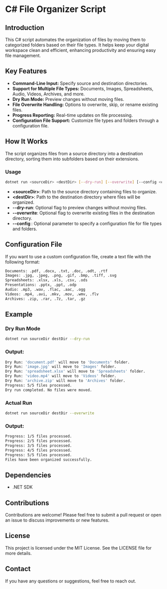# C# File Organizer Script

## Introduction

This C# script automates the organization of files by moving them to categorized folders based on their file types. It helps keep your digital workspace clean and efficient, enhancing productivity and ensuring easy file management.

## Key Features

- **Command-Line Input:** Specify source and destination directories.
- **Support for Multiple File Types:** Documents, Images, Spreadsheets, Audio, Videos, Archives, and more.
- **Dry Run Mode:** Preview changes without moving files.
- **File Overwrite Handling:** Options to overwrite, skip, or rename existing files.
- **Progress Reporting:** Real-time updates on file processing.
- **Configuration File Support:** Customize file types and folders through a configuration file.

## How It Works

The script organizes files from a source directory into a destination directory, sorting them into subfolders based on their extensions.

### Usage

```sh
dotnet run <sourceDir> <destDir> [--dry-run] [--overwrite] [--config <configFile>]
```

- **\<sourceDir>**: Path to the source directory containing files to organize.
- **\<destDir>**: Path to the destination directory where files will be organized.
- **--dry-run**: Optional flag to preview changes without moving files.
- **--overwrite**: Optional flag to overwrite existing files in the destination directory.
- **--config <configFile>**: Optional parameter to specify a configuration file for file types and folders.

## Configuration File
If you want to use a custom configuration file, create a text file with the following format:

```sh
Documents: .pdf, .docx, .txt, .doc, .odt, .rtf
Images: .jpg, .jpeg, .png, .gif, .bmp, .tiff, .svg
Spreadsheets: .xlsx, .xls, .csv, .ods
Presentations: .pptx, .ppt, .odp
Audio: .mp3, .wav, .flac, .aac, .ogg
Videos: .mp4, .avi, .mkv, .mov, .wmv, .flv
Archives: .zip, .rar, .7z, .tar, .gz
```

## Example
### Dry Run Mode

```sh
dotnet run sourceDir destDir --dry-run
```

### Output:
```sh
Dry Run: 'document.pdf' will move to 'Documents' folder.
Dry Run: 'image.jpg' will move to 'Images' folder.
Dry Run: 'spreadsheet.xlsx' will move to 'Spreadsheets' folder.
Dry Run: 'video.mp4' will move to 'Videos' folder.
Dry Run: 'archive.zip' will move to 'Archives' folder.
Progress: 5/5 files processed.
Dry run completed. No files were moved.
```

### Actual Run
```sh
dotnet run sourceDir destDir --overwrite
```

### Output:
```sh
Progress: 1/5 files processed.
Progress: 2/5 files processed.
Progress: 3/5 files processed.
Progress: 4/5 files processed.
Progress: 5/5 files processed.
Files have been organized successfully.
```

## Dependencies
- .NET SDK

## Contributions
Contributions are welcome! Please feel free to submit a pull request or open an issue to discuss improvements or new features.

## License
This project is licensed under the MIT License. See the LICENSE file for more details.

## Contact
If you have any questions or suggestions, feel free to reach out.
